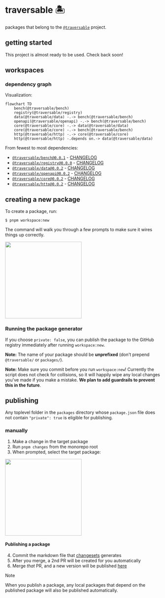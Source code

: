 # traversable 🏝️

packages that belong to the [`@traversable`](https://www.npmjs.com/org/traversable) project.


## getting started

This project is almost ready to be used. Check back soon!


## workspaces

### dependency graph

Visualization:

```mermaid
flowchart TD
    bench(@traversable/bench)
    registry(@traversable/registry)
    data(@traversable/data) -.-> bench(@traversable/bench)
    openapi(@traversable/openapi) -.-> bench(@traversable/bench)
    core(@traversable/core) -.-> data(@traversable/data)
    core(@traversable/core) -.-> bench(@traversable/bench)
    http(@traversable/http) -.-> core(@traversable/core)
    http(@traversable/http) -.depends on.-> data(@traversable/data)
```

From fewest to most dependencies:

<!-- codegen:start -->
- [`@traversable/bench@0.0.1`](./packages/bench) - [CHANGELOG](https://github.com/traversable/shared/blob/main/packages/bench/CHANGELOG.md)
- [`@traversable/registry@0.0.0`](./packages/registry) - [CHANGELOG](https://github.com/traversable/shared/blob/main/packages/registry/CHANGELOG.md)
- [`@traversable/data@0.0.2`](./packages/data) - [CHANGELOG](https://github.com/traversable/shared/blob/main/packages/data/CHANGELOG.md)
- [`@traversable/openapi@0.0.2`](./packages/openapi) - [CHANGELOG](https://github.com/traversable/shared/blob/main/packages/openapi/CHANGELOG.md)
- [`@traversable/core@0.0.2`](./packages/core) - [CHANGELOG](https://github.com/traversable/shared/blob/main/packages/core/CHANGELOG.md)
- [`@traversable/http@0.0.2`](./packages/http) - [CHANGELOG](https://github.com/traversable/shared/blob/main/packages/http/CHANGELOG.md)
<!-- codegen:end -->


## creating a new package

To create a package, run:

```shell
$ pnpm workspace:new
```

The command will walk you through a few prompts to make sure it wires things up correctly.

<div align="left">
  <img src="./bin/assets/pnpm-workspace-new-dialog.png" height="248px" />
  <h3>Running the package generator</h3>
</div>


If you choose `private: false`, you can publish the package to the GitHub registry immediately after running `workspace:new`.

**Note:** The name of your package should be **unprefixed** (don't prepend `@traversable/` or `packages/`).

**Note:** Make sure you commit before you run `workspace:new`! Currently the script does not check for collisions, so it will happily wipe any local changes you've made if you make a mistake. **We plan to add guardrails to prevent this in the future**.


## publishing

Any toplevel folder in the `packages` directory whose `package.json` file does not contain `"private": true` is eligible for publishing.


### manually

1. Make a change in the target package
2. Run `pnpm changes` from the monorepo root
3. When prompted, select the target package:

<div align="left">
  <img src="./bin/assets/pnpm-changes-dialog.png" height="248px" />
  <h4 margin-left="64px">Publishing a package</h4>
</div>

4. Commit the markdown file that [changesets](https://github.com/changesets/changesets) generates
5. After you merge, a 2nd PR will be created for you automatically
6. Merge _that_ PR, and a new version will be published [here](https://github.com/traversable/traversable/releases)

> [!NOTE]
> When you publish a package, any local packages that depend on the published package will also be published automatically.
